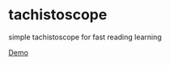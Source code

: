 # tachistoscope
simple tachistoscope for fast reading learning

[Demo](http://tachistoscope.iwebdev.pl)